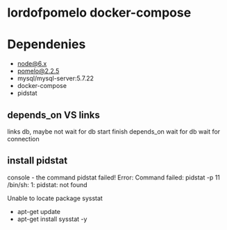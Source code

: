 # lordofpomelo docker-compose

# Dependenies
- node@6.x
- pomelo@2.2.5
- mysql/mysql-server:5.7.22
- docker-compose
- pidstat


## depends_on VS links

links db, maybe not wait for db start finish
depends_on wait for db wait for connection 


## install pidstat

console - the command pidstat failed!  Error: Command failed: pidstat -p 11
/bin/sh: 1: pidstat: not found

Unable to locate package sysstat

 - apt-get update
 - apt-get install sysstat -y